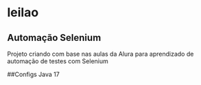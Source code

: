 # leilao
## Automação Selenium

Projeto criando com base nas aulas da Alura para aprendizado de automação de testes com Selenium

##Configs
Java 17
